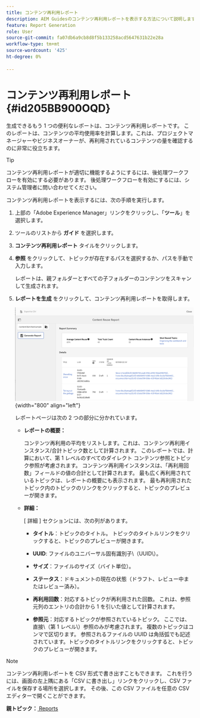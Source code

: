 ```yaml
---
title: コンテンツ再利用レポート
description: AEM Guidesのコンテンツ再利用レポートを表示する方法について説明します。 レポートを生成してコンテンツ再利用率を確認する。
feature: Report Generation
role: User
source-git-commit: fa07db6a9cb8d8f5b133258acd5647631b22e28a
workflow-type: tm+mt
source-wordcount: '425'
ht-degree: 0%

---
```


# コンテンツ再利用レポート {#id205BB900OQD}

生成できるもう 1 つの便利なレポートは、コンテンツ再利用レポートです。 このレポートは、コンテンツの平均使用率を計算します。これは、プロジェクトマネージャーやビジネスオーナーが、再利用されているコンテンツの量を確認するのに非常に役立ちます。

>[!TIP]
>
> コンテンツ再利用レポートが適切に機能するようにするには、後処理ワークフローを有効にする必要があります。 後処理ワークフローを有効にするには、システム管理者に問い合わせてください。

コンテンツ再利用レポートを表示するには、次の手順を実行します。

1. 上部の「Adobe Experience Manager」リンクをクリックし、「**ツール**」を選択します。

1. ツールのリストから **ガイド** を選択します。

1. **コンテンツ再利用レポート** タイルをクリックします。

1. **参照** をクリックして、トピックが存在するパスを選択するか、パスを手動で入力します。

   レポートは、親フォルダーとすべての子フォルダーのコンテンツをスキャンして生成されます。

1. **レポートを生成** をクリックして、コンテンツ再利用レポートを取得します。

   ![](images/content-reuse-uuid.png){width="800" align="left"}

   レポートページは次の 2 つの部分に分かれています。

   - **レポートの概要：**

     コンテンツ再利用の平均をリストします。これは、コンテンツ再利用インスタンス/合計トピック数として計算されます。 このレポートでは、計算において、第 1 レベルのすべてのダイレクト コンテンツ参照とトピック参照が考慮されます。 コンテンツ再利用インスタンスは、「再利用回数」フィールドの値の合計として計算されます。 最も広く再利用されているトピックは、レポートの概要にも表示されます。 最も再利用されたトピック内のトピックのリンクをクリックすると、トピックのプレビューが開きます。

   - **詳細：**

     [ 詳細 ] セクションには、次の列があります。

      - **タイトル**：トピックのタイトル。 トピックのタイトルリンクをクリックすると、トピックのプレビューが開きます。

      - **UUID**: ファイルのユニバーサル固有識別子\（UUID\）。

      - **サイズ**：ファイルのサイズ（バイト単位）。

      - **ステータス**：ドキュメントの現在の状態（ドラフト、レビュー中またはレビュー済み）。

      - **再利用回数**：対応するトピックが再利用された回数。 これは、参照元列のエントリの合計から 1 を引いた値として計算されます。

      - **参照元**：対応するトピックが参照されているトピック。 ここでは、直接\（第 1 レベル\）参照のみが考慮されます。 複数のトピックはコンマで区切ります。 参照されるファイルの UUID は角括弧でも記述されています。トピックのタイトルリンクをクリックすると、トピックのプレビューが開きます。


>[!NOTE]
>
> コンテンツ再利用レポートを CSV 形式で書き出すこともできます。 これを行うには、画面の左上隅にある「CSV に書き出し」リンクをクリックし、CSV ファイルを保存する場所を選択します。 その後、この CSV ファイルを任意の CSV エディターで開くことができます。

**親トピック：**[ Reports](reports-intro.md)
